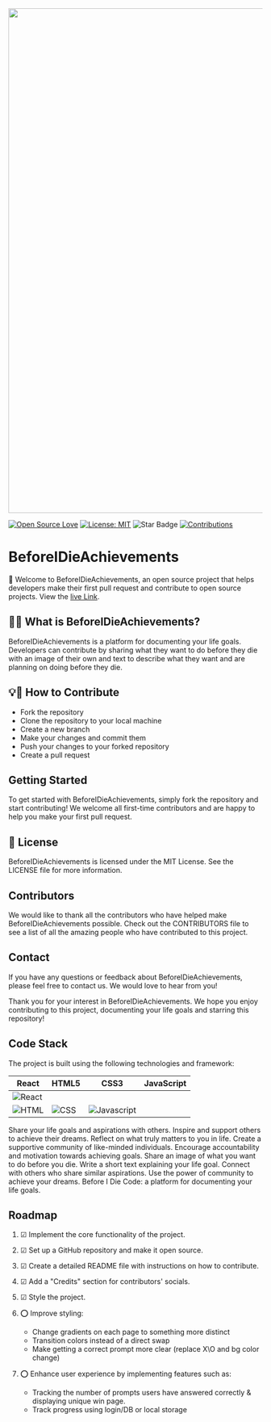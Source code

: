 <img src="https://github.com/BeforeIDieCode/BeforeIDieAchievements/assets/120526253/2d903a3b-50dc-409b-a64f-975142ee2b65" width="1000">


[![Open Source Love](https://firstcontributions.github.io/open-source-badges/badges/open-source-v1/open-source.svg)](https://github.com/firstcontributions/open-source-badges)
[![License: MIT](https://img.shields.io/badge/License-MIT-yellow.svg)](https://opensource.org/licenses/MIT)
 <img src="https://img.shields.io/static/v1?label=%F0%9F%8C%9F&message=If%20Useful&style=style=social&color=004AAD" alt="Star Badge"/>
 <a href="https://github.com/BeforeIDieCode/BeforeIDieAchievements/fork" ><img src="https://img.shields.io/badge/Contributions-welcome-violet.svg?style=flat&logo=git" alt="Contributions" /></a>

# BeforeIDieAchievements

🌟 Welcome to BeforeIDieAchievements, an open source project that helps developers make their first pull request and contribute to open source projects. View the [live Link](https://before-i-die-achievements.vercel.app/).

## 🚀🎯 What is BeforeIDieAchievements?

BeforeIDieAchievements is a platform for documenting your life goals. Developers can contribute by sharing what they want to do before they die with an image of their own and text to describe what they want and are planning on doing before they die.

## 💡🔗 How to Contribute
- Fork the repository
- Clone the repository to your local machine
- Create a new branch
- Make your changes and commit them
- Push your changes to your forked repository
- Create a pull request

## Getting Started

To get started with BeforeIDieAchievements, simply fork the repository and start contributing! We welcome all first-time contributors and are happy to help you make your first pull request.

## 🎉 License
BeforeIDieAchievements is licensed under the MIT License. See the LICENSE file for more information.

## Contributors
We would like to thank all the contributors who have helped make BeforeIDieAchievements possible. Check out the CONTRIBUTORS file to see a list of all the amazing people who have contributed to this project.

## Contact
If you have any questions or feedback about BeforeIDieAchievements, please feel free to contact us. We would love to hear from you!

Thank you for your interest in BeforeIDieAchievements. We hope you enjoy contributing to this project, documenting your life goals and starring this repository!

## Code Stack
The project is built using the following technologies and framework:


| React        | HTML5        | CSS3         | JavaScript   |
|--------------|--------------|--------------|--------------|
| ![React](https://github.com/BeforeIDieCode/BeforeIDieAchievements/assets/120526253/b681fe95-b7e3-47cd-8a41-20db2f79a66a)
 |![HTML](https://github.com/BeforeIDieCode/BeforeIDieAchievements/assets/120526253/8f07a06b-4077-4a17-8e48-5947d3563d9c) |![CSS](https://github.com/BeforeIDieCode/BeforeIDieAchievements/assets/120526253/6f0b848d-3a51-448c-b064-a66befeda493) |![Javascript](https://github.com/BeforeIDieCode/BeforeIDieAchievements/assets/120526253/9ae42a50-e3b9-4a64-b6a0-9727754f9ba6) |



Share your life goals and aspirations with others.
Inspire and support others to achieve their dreams.
Reflect on what truly matters to you in life.
Create a supportive community of like-minded individuals.
Encourage accountability and motivation towards achieving goals.
Share an image of what you want to do before you die.
Write a short text explaining your life goal.
Connect with others who share similar aspirations.
Use the power of community to achieve your dreams.
Before I Die Code: a platform for documenting your life goals.
## Roadmap

1. &#x2611; Implement the core functionality of the project.
2. &#x2611; Set up a GitHub repository and make it open source.
3. &#x2611; Create a detailed README file with instructions on how to contribute.
4. &#x2611; Add a "Credits" section for contributors' socials.
5. &#x2611; Style the project.
6. &#x2B55; Improve styling:
   -  Change gradients on each page to something more distinct
   -  Transition colors instead of a direct swap
   -  Make getting a correct prompt more clear (replace X\O and bg color change)

7. &#x2B55; Enhance user experience by implementing features such as:
   - Tracking the number of prompts users have answered correctly & displaying unique win page.
   - Track progress using login/DB or local storage
